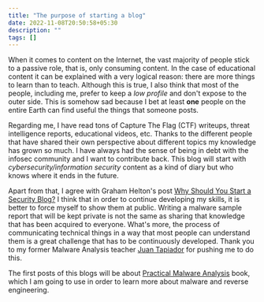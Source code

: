 ```yaml
---
title: "The purpose of starting a blog"
date: 2022-11-08T20:50:58+05:30
description: ""
tags: []
---
```


When it comes to content on the Internet, the vast majority of people stick to a passive role, that is, only consuming content. In the case of educational content it can be explained with a very logical reason: there are more things to learn than to teach. 
Although this is true, I also think that most of the people, including me, prefer to keep a *low profile* and don't expose to the outer side. This is somehow sad because I bet at least **one** people on the entire Earth can find useful the things that someone posts.

Regarding me, I have read tons of Capture The Flag (CTF) writeups, threat intelligence reports, educational videos, etc. Thanks to the different people that have shared their own perspective about different topics my knowledge has grown so much.  I have always had the sense of being in debt with the infosec community and I want to contribute back.
This blog will start with *cybersecurity/information security* content as a kind of diary but who knows where it ends in the future.

Apart from that, I agree with Graham Helton's post [Why Should You Start a Security Blog?](https://www.grahamhelton.com/blog/infosecblog1/) I think that in order to continue developing my skills, it is better to force myself to show them at public. Writing a malware sample report that will be kept private is not the same as sharing that knowledge that has been acquired to everyone. What's more, the process of communicating technical things in a way that most people can understand them is a great challenge that has to be continuously developed. Thank you to my former Malware Analysis teacher [Juan Tapiador](https://0xjet.github.io/) for pushing me to do this.

The first posts of this blogs will be about [Practical Malware Analysis](https://nostarch.com/malware) book, which I am going to use in order to learn more about malware and reverse engineering.
